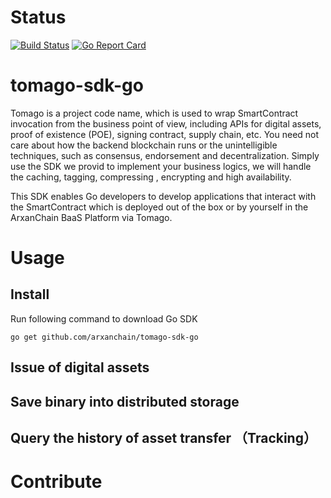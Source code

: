 
# Status
[![Build Status](https://travis-ci.org/arxanchain/tomago-sdk-go.svg?branch=master)](https://travis-ci.org/arxanchain/tomago-sdk-go)
[![Go Report Card](https://goreportcard.com/badge/github.com/arxanchain/tomago-sdk-go)](https://goreportcard.com/report/github.com/arxanchain/tomago-sdk-go)

# tomago-sdk-go

Tomago is a project code name, which is used to wrap SmartContract invocation
from the business point of view, including APIs for digital assets, proof of
existence (POE), signing contract, supply chain, etc. You need not care
about how the backend blockchain runs or the unintelligible techniques, such as
consensus, endorsement and decentralization. Simply use the SDK we provid to
implement your business logics, we will handle the caching, tagging, compressing
, encrypting and high availability.

This SDK enables Go developers to develop applications that interact with the
SmartContract which is deployed out of the box or by yourself in the ArxanChain
BaaS Platform via Tomago.

# Usage

## Install

Run following command to download Go SDK

```code
go get github.com/arxanchain/tomago-sdk-go
```

## Issue of digital assets

## Save binary into distributed storage

## Query the history of asset transfer （Tracking）

# Contribute

